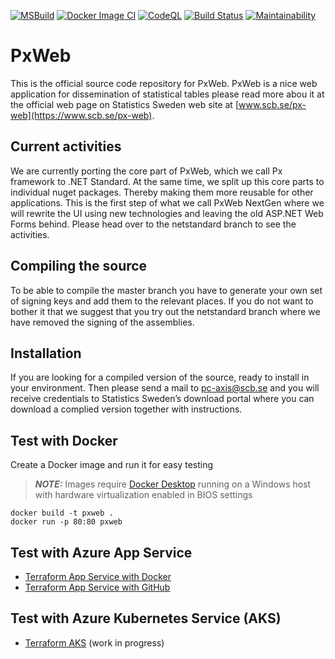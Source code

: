 [![MSBuild](https://github.com/runejo/PxWeb/actions/workflows/msbuild.yml/badge.svg)](https://github.com/runejo/PxWeb/actions/workflows/msbuild.yml)
[![Docker Image CI](https://github.com/runejo/PxWeb/actions/workflows/dockerimage.yml/badge.svg)](https://github.com/runejo/PxWeb/actions/workflows/dockerimage.yml)
[![CodeQL](https://github.com/runejo/PxWeb/actions/workflows/codeql-analysis.yml/badge.svg)](https://github.com/runejo/PxWeb/actions/workflows/codeql-analysis.yml)
[![Build Status](https://travis-ci.org/runejo/PxWeb.svg?branch=master)](https://travis-ci.org/runejo/PxWeb)
[![Maintainability](https://api.codeclimate.com/v1/badges/d46673e9ae35d2a6bdd6/maintainability)](https://codeclimate.com/github/runejo/PxWeb/maintainability)

# PxWeb
This is the official source code repository for PxWeb. PxWeb is a nice web application for dissemination of statistical tables please read more abou it at the official web page on Statistics Sweden web site at [www.scb.se/px-web](https://www.scb.se/px-web).

## Current activities
We are currently porting the core part of PxWeb, which we call Px framework to .NET Standard. At the same time, we split up this core parts to individual nuget packages. Thereby making them more reusable for other applications. This is the first step of what we call PxWeb NextGen where we will rewrite the UI using new technologies and leaving the old ASP.NET Web Forms behind.
Please head over to the netstandard branch to see the activities.

## Compiling the source
To be able to compile the master branch you have to generate your own set of signing keys and add them to the relevant places. If you do not want to bother it that we suggest that you try out the netstandard branch where we have removed the signing of the assemblies.

## Installation
If you are looking for a compiled version of the source, ready to install in your environment. Then please send a mail to [pc-axis@scb.se](mailto:pc-axis@scb.se?subject=Access%20to%20download%20portal) and you will receive credentials to Statistics Sweden’s download portal where you can download a complied version together with instructions.

## Test with Docker
Create a Docker image and run it for easy testing

> **_NOTE:_**  Images require [Docker Desktop](https://www.docker.com/products/docker-desktop) running on a Windows host with hardware virtualization enabled in BIOS settings

```
docker build -t pxweb .
docker run -p 80:80 pxweb
```
## Test with Azure App Service

* [Terraform App Service with Docker](terraform/azurerm/app-service)
* [Terraform App Service with GitHub](terraform/azurerm/app-service-code)

## Test with Azure Kubernetes Service (AKS) 

* [Terraform AKS](terraform/azurerm/kubernetes) (work in progress)
